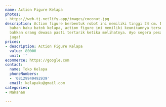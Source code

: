 ```yaml
---
name: Action Figure Kelapa
photos:
- https://web-tj.netlify.app/images/coconut.jpg
description: Action figure berbentuk robot ini memiliki tinggi 24 cm. Dibuat dengan
  bahan baku batok kelapa, action figure ini memiliki keunikannya tersendiri. Anak-anak
  bahkan orang dewasa pasti tertarik ketika melihatnya. Ayo segera pesan sekarang
  juga!
prices:
- description: Action Figure Kelapa
  value: 80000
  unit: ''
ecommerce: https://google.com
contact:
  name: Toko Kelapa
  phoneNumbers:
  - '08129949492939'
  email: kelapaku@gmail.com
categories:
- Makanan

---
```

